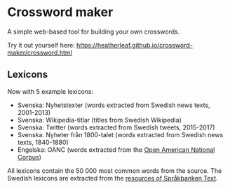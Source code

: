 # Crossword maker

A simple web-based tool for building your own crosswords.

Try it out yourself here: https://heatherleaf.github.io/crossword-maker/crossword.html

## Lexicons

Now with 5 example lexicons:
- Svenska: Nyhetstexter (words extracted from Swedish news texts, 2001-2013)
- Svenska: Wikipedia-titlar (titles from Swedish Wikipedia)
- Svenska: Twitter (words extracted from Swedish tweets, 2015-2017)
- Svenska: Nyheter från 1800-talet (words extracted from Swedish news texts, 1840-1880)
- Engelska: OANC (words extracted from the [Open American National Corpus](https://www.anc.org/data/oanc/))

All lexicons contain the 50 000 most common words from the source. The Swedish lexicons are extracted from the [resources of Språkbanken Text](https://spraakbanken.gu.se/resurser).

